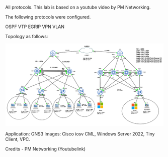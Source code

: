 All protocols. This lab is based on a youtube video by PM Networking. 

The following protocols were configured. 

OSPF
VTP
EGRIP
VPN
VLAN

Topology as follows:

![](ccna-lab-all-protocols.png)


Application: GNS3
Images: Cisco iosv CML, Windows Server 2022, Tiny Client, VPC. 





Credits - 
PM Networking (Youtubelink)
